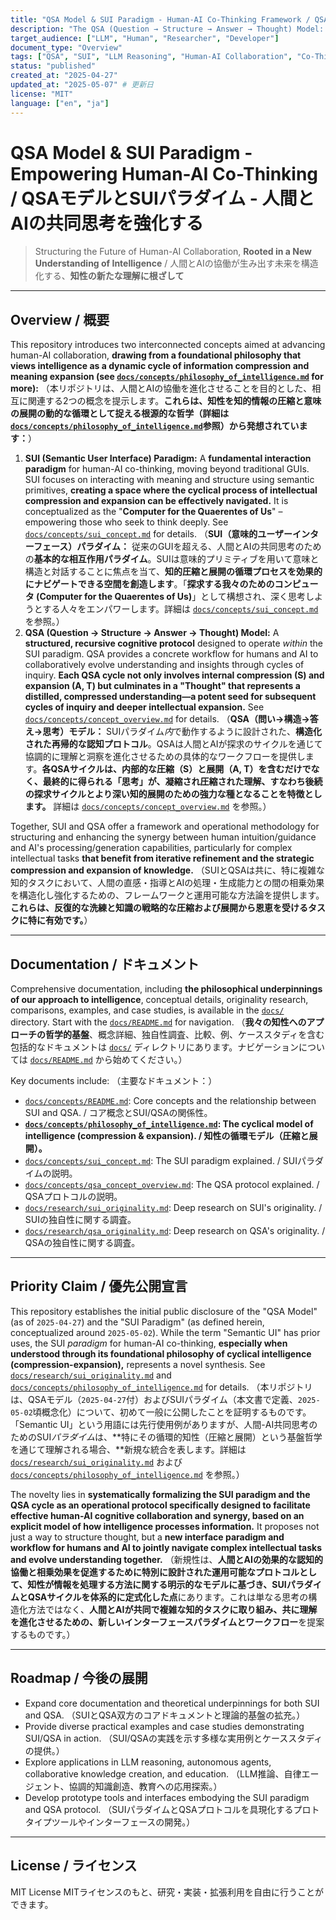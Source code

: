 ```yaml
---
title: "QSA Model & SUI Paradigm - Human-AI Co-Thinking Framework / QSAモデルとSUIパラダイム - 人間とAIの共同思考フレームワーク"
description: "The QSA (Question → Structure → Answer → Thought) Model: A structured protocol operating within the SUI (Semantic User Interface) paradigm, designed to enhance human-AI collaborative reasoning and cognitive evolution, **grounded in a cyclical view of intelligence as information compression and meaning expansion.** / QSAモデル（問い→構造→答え→思考）：SUI（意味的ユーザーインターフェース）パラダイム内で動作する構造化プロトコル。人間とAIの協調的推論と認知的進化を強化するために設計。**知的情報の圧縮と意味の展開という循環的な知性観に立脚。**"
target_audience: ["LLM", "Human", "Researcher", "Developer"]
document_type: "Overview"
tags: ["QSA", "SUI", "LLM Reasoning", "Human-AI Collaboration", "Co-Thinking", "Cognitive Evolution", "Structured Thought", "Cognitive Protocol", "AI Interface", "Interaction Paradigm", "Quaerentes", "Intelligence", "Compression", "Expansion"]
status: "published"
created_at: "2025-04-27"
updated_at: "2025-05-07" # 更新日
license: "MIT"
language: ["en", "ja"]
---
```


# QSA Model & SUI Paradigm - Empowering Human-AI Co-Thinking / QSAモデルとSUIパラダイム - 人間とAIの共同思考を強化する

> Structuring the Future of Human-AI Collaboration, **Rooted in a New Understanding of Intelligence** / 人間とAIの協働が生み出す未来を構造化する、**知性の新たな理解に根ざして**

---

## Overview / 概要

This repository introduces two interconnected concepts aimed at advancing human-AI collaboration, **drawing from a foundational philosophy that views intelligence as a dynamic cycle of information compression and meaning expansion (see [`docs/concepts/philosophy_of_intelligence.md`](./docs/concepts/philosophy_of_intelligence.md) for more):**
（本リポジトリは、人間とAIの協働を進化させることを目的とした、相互に関連する2つの概念を提示します。**これらは、知性を知的情報の圧縮と意味の展開の動的な循環として捉える根源的な哲学（詳細は[`docs/concepts/philosophy_of_intelligence.md`](./docs/concepts/philosophy_of_intelligence.md)参照）から発想されています：**）

1.  **SUI (Semantic User Interface) Paradigm:** A **fundamental interaction paradigm** for human-AI co-thinking, moving beyond traditional GUIs. SUI focuses on interacting with meaning and structure using semantic primitives, **creating a space where the cyclical process of intellectual compression and expansion can be effectively navigated.** It is conceptualized as the "**Computer for the Quaerentes of Us**" – empowering those who seek to think deeply. See [`docs/concepts/sui_concept.md`](./docs/concepts/sui_concept.md) for details.
    （**SUI（意味的ユーザーインターフェース）パラダイム：** 従来のGUIを超える、人間とAIの共同思考のための**基本的な相互作用パラダイム**。SUIは意味的プリミティブを用いて意味と構造と対話することに焦点を当て、**知的圧縮と展開の循環プロセスを効果的にナビゲートできる空間を創造します**。「**探求する我々のためのコンピュータ (Computer for the Quaerentes of Us)**」として構想され、深く思考しようとする人々をエンパワーします。詳細は [`docs/concepts/sui_concept.md`](./docs/concepts/sui_concept.md) を参照。）
2.  **QSA (Question → Structure → Answer → Thought) Model:** A **structured, recursive cognitive protocol** designed to operate *within* the SUI paradigm. QSA provides a concrete workflow for humans and AI to collaboratively evolve understanding and insights through cycles of inquiry. **Each QSA cycle not only involves internal compression (S) and expansion (A, T) but culminates in a "Thought" that represents a distilled, compressed understanding—a potent seed for subsequent cycles of inquiry and deeper intellectual expansion.** See [`docs/concepts/concept_overview.md`](./docs/concepts/concept_overview.md) for details.
    （**QSA（問い→構造→答え→思考）モデル：** SUIパラダイム*内*で動作するように設計された、**構造化された再帰的な認知プロトコル**。QSAは人間とAIが探求のサイクルを通じて協調的に理解と洞察を進化させるための具体的なワークフローを提供します。**各QSAサイクルは、内部的な圧縮（S）と展開（A, T）を含むだけでなく、最終的に得られる「思考」が、凝縮され圧縮された理解、すなわち後続の探求サイクルとより深い知的展開のための強力な種となることを特徴とします。** 詳細は [`docs/concepts/concept_overview.md`](./docs/concepts/concept_overview.md) を参照。）

Together, SUI and QSA offer a framework and operational methodology for structuring and enhancing the synergy between human intuition/guidance and AI's processing/generation capabilities, particularly for complex intellectual tasks **that benefit from iterative refinement and the strategic compression and expansion of knowledge.**
（SUIとQSAは共に、特に複雑な知的タスクにおいて、人間の直感・指導とAIの処理・生成能力との間の相乗効果を構造化し強化するための、フレームワークと運用可能な方法論を提供します。**これらは、反復的な洗練と知識の戦略的な圧縮および展開から恩恵を受けるタスクに特に有効です。**）

---

## Documentation / ドキュメント

Comprehensive documentation, including **the philosophical underpinnings of our approach to intelligence**, conceptual details, originality research, comparisons, examples, and case studies, is available in the [`docs/`](./docs/) directory. Start with the [`docs/README.md`](./docs/README.md) for navigation.
（**我々の知性へのアプローチの哲学的基盤**、概念詳細、独自性調査、比較、例、ケーススタディを含む包括的なドキュメントは [`docs/`](./docs/) ディレクトリにあります。ナビゲーションについては [`docs/README.md`](./docs/README.md) から始めてください。）

Key documents include:
（主要なドキュメント：）

-   [`docs/concepts/README.md`](./docs/concepts/README.md): Core concepts and the relationship between SUI and QSA. / コア概念とSUI/QSAの関係性。
-   **[`docs/concepts/philosophy_of_intelligence.md`](./docs/concepts/philosophy_of_intelligence.md): The cyclical model of intelligence (compression & expansion). / 知性の循環モデル（圧縮と展開）。**
-   [`docs/concepts/sui_concept.md`](./docs/concepts/sui_concept.md): The SUI paradigm explained. / SUIパラダイムの説明。
-   [`docs/concepts/qsa_concept_overview.md`](./docs/concepts/qsa_concept_overview.md): The QSA protocol explained. / QSAプロトコルの説明。
-   [`docs/research/sui_originality.md`](./docs/research/sui_originality.md): Deep research on SUI's originality. / SUIの独自性に関する調査。
-   [`docs/research/qsa_originality.md`](./docs/research/qsa_originality.md): Deep research on QSA's originality. / QSAの独自性に関する調査。

---

## Priority Claim / 優先公開宣言

This repository establishes the initial public disclosure of the "QSA Model" (as of `2025-04-27`) and the "SUI Paradigm" (as defined herein, conceptualized around `2025-05-02`). While the term "Semantic UI" has prior uses, the SUI *paradigm* for human-AI co-thinking, **especially when understood through its foundational philosophy of cyclical intelligence (compression-expansion),** represents a novel synthesis. See [`docs/research/sui_originality.md`](./docs/research/sui_originality.md) and [`docs/concepts/philosophy_of_intelligence.md`](./docs/concepts/philosophy_of_intelligence.md) for details.
（本リポジトリは、QSAモデル（`2025-04-27`付）およびSUIパラダイム（本文書で定義、`2025-05-02`頃概念化）について、初めて一般に公開したことを証明するものです。「Semantic UI」という用語には先行使用例がありますが、人間-AI共同思考のためのSUI*パラダイム*は、**特にその循環的知性（圧縮と展開）という基盤哲学を通じて理解される場合、**新規な統合を表します。詳細は [`docs/research/sui_originality.md`](./docs/research/sui_originality.md) および [`docs/concepts/philosophy_of_intelligence.md`](./docs/concepts/philosophy_of_intelligence.md) を参照。）

The novelty lies in **systematically formalizing the SUI paradigm and the QSA cycle as an operational protocol specifically designed to facilitate effective human-AI cognitive collaboration and synergy, based on an explicit model of how intelligence processes information.** It proposes not just a way to structure thought, but a **new interface paradigm and workflow for humans and AI to jointly navigate complex intellectual tasks and evolve understanding together.**
（新規性は、**人間とAIの効果的な認知的協働と相乗効果を促進するために特別に設計された運用可能なプロトコルとして、知性が情報を処理する方法に関する明示的なモデルに基づき、SUIパラダイムとQSAサイクルを体系的に定式化した点**にあります。これは単なる思考の構造化方法ではなく、**人間とAIが共同で複雑な知的タスクに取り組み、共に理解を進化させるための、新しいインターフェースパラダイムとワークフロー**を提案するものです。）

---

## Roadmap / 今後の展開

-   Expand core documentation and theoretical underpinnings for both SUI and QSA.
    （SUIとQSA双方のコアドキュメントと理論的基盤の拡充。）
-   Provide diverse practical examples and case studies demonstrating SUI/QSA in action.
    （SUI/QSAの実践を示す多様な実用例とケーススタディの提供。）
-   Explore applications in LLM reasoning, autonomous agents, collaborative knowledge creation, and education.
    （LLM推論、自律エージェント、協調的知識創造、教育への応用探索。）
-   Develop prototype tools and interfaces embodying the SUI paradigm and QSA protocol.
    （SUIパラダイムとQSAプロトコルを具現化するプロトタイプツールやインターフェースの開発。）

---

## License / ライセンス

MIT License
MITライセンスのもと、研究・実装・拡張利用を自由に行うことができます。